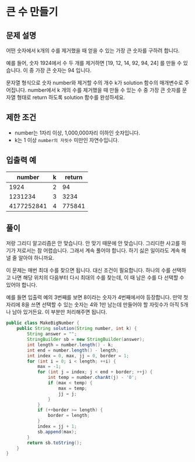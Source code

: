 # 큰 수 만들기

## 문제 설명

어떤 숫자에서 k개의 수를 제거했을 때 얻을 수 있는 가장 큰 숫자를 구하려 합니다.

예를 들어, 숫자 1924에서 수 두 개를 제거하면 [19, 12, 14, 92, 94, 24] 를 만들 수 있습니다. 이 중 가장 큰 숫자는 94 입니다.

문자열 형식으로 숫자 number와 제거할 수의 개수 k가 solution 함수의 매개변수로 주어집니다. number에서 k 개의 수를 제거했을 때 만들 수 있는 수 중 가장 큰 숫자를 문자열 형태로 return 하도록 solution 함수를 완성하세요.

## 제한 조건

- number는 1자리 이상, 1,000,000자리 이하인 숫자입니다.
- k는 1 이상 `number의 자릿수` 미만인 자연수입니다.

## 입출력 예

| number     | k    | return |
| ---------- | ---- | ------ |
| 1924       | 2    | 94     |
| 1231234    | 3    | 3234   |
| 4177252841 | 4    | 775841 |



## 풀이

저랑 그리디 알고리즘은 안 맞습니다. 안 맞기 때문에 안 맞습니다. 그리디한 사고를 하기가 저로서는 참 어렵습니다. 그래서 계속 풀어야 합니다. 하기 싫은 일이라도 계속 해낼 줄 알아야 하니까요.

이 문제는 매번 최대 수를 찾으면 됩니다. 대신 조건이 필요합니다. 하나의 수를 선택하고 나면 해당 위치의 다음부터 다시 최대의 수를 찾는데, 이 때 남은 수를 다 선택할 수 있어야 합니다. 

예를 들면 입출력 예의 3번째를 보면 8이라는 숫자가 4번째에서야 등장합니다. 만약 첫 자리에 8을 쓰면 선택할 수 있는 숫자는 4와 1만 남는데 만들어야 할 자릿수가 아직 5개나 남아 있거든요. 이 부분만 처리해주면 됩니다.

```java
public class MakeBigNumber {
	public String solution(String number, int k) {
        String answer = "";
        StringBuilder sb = new StringBuilder(answer);
        int length = number.length() - k;
        int end = number.length() - length;
        int index = 0, max, jj = 0, border = 1;
        for (int i = 0; i < length; ++i) {
        	max = -1;
        	for (int j = index; j < end + border; ++j) {
        		int temp = number.charAt(j) - '0';
        		if (max < temp) {
        			max = temp;
        			jj = j;
        		}
        	}
        	if (++border >= length) {
        		border = length;
        	}
        	index = jj + 1;
        	sb.append(max);
        }        
        return sb.toString();
    }
}
```


